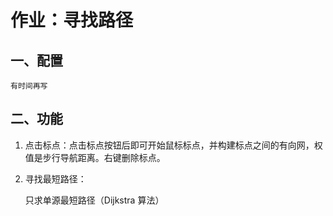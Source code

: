 # 作业：寻找路径

## 一、配置

    有时间再写

## 二、功能

1. 点击标点：点击标点按钮后即可开始鼠标标点，并构建标点之间的有向网，权值是步行导航距离。右键删除标点。

1. 寻找最短路径：

   只求单源最短路径（Dijkstra 算法）
